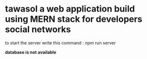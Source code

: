 # tawasol a web application build using MERN stack for developers social networks

to start the server write this command : npm run server

**database is not available**
